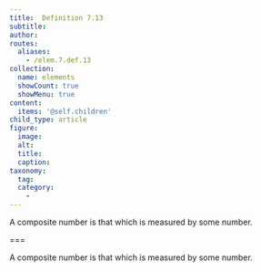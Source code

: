 ```yaml
---
title:  Definition 7.13
subtitle: 
author:
routes:
  aliases:
    - /elem.7.def.13
collection:
  name: elements
  showCount: true
  showMenu: true
content:
  items: '@self.children'
child_type: article
figure:
  image:
  alt:
  title:
  caption:
taxonomy:
  tag:
  category:
    - 
---
```


<p> A <hi rend="bold">composite number</hi> is that which is measured by some number.</p>

===

<p> A <span class="bold">composite number</span> is that which is measured by some number.</p>
